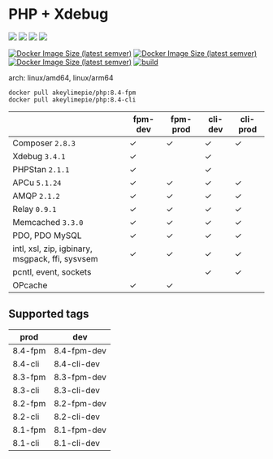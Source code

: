 # PHP + Xdebug

![](https://img.shields.io/badge/-8.4.2-informational) ![](https://img.shields.io/badge/-8.3.15-informational) ![](https://img.shields.io/badge/-8.2.27-informational) ![](https://img.shields.io/badge/-8.1.31-informational) 

[![Docker Image Size (latest semver)](https://img.shields.io/docker/image-size/akeylimepie/php/8.4-fpm?label=prod)](https://hub.docker.com/r/akeylimepie/php)
[![Docker Image Size (latest semver)](https://img.shields.io/docker/image-size/akeylimepie/php/8.4-fpm-dev?label=dev)](https://hub.docker.com/r/akeylimepie/php)
[![Docker Image Size (latest semver)](https://img.shields.io/docker/pulls/akeylimepie/php)](https://hub.docker.com/r/akeylimepie/php)
[![build](https://github.com/akeylimepie/docker-php/actions/workflows/build.yml/badge.svg?event=push)](https://github.com/akeylimepie/docker-php/actions/workflows/build.yml)

arch: linux/amd64, linux/arm64

```
docker pull akeylimepie/php:8.4-fpm
docker pull akeylimepie/php:8.4-cli
```

|                                                 | fpm-dev | fpm-prod | cli-dev | cli-prod |
|-------------------------------------------------|---------|----------|---------|----------|
| Composer `2.8.3`                 | &check; | &check;  | &check; | &check;  |
| Xdebug `3.4.1`                     | &check; |          | &check; |          |
| PHPStan `2.1.1`                   | &check; |          | &check; |          |
| APCu `5.1.24`                         | &check; | &check;  | &check; | &check;  |
| AMQP `2.1.2`                         | &check; | &check;  | &check; | &check;  |
| Relay `0.9.1`                       | &check; | &check;  | &check; | &check;  |
| Memcached `3.3.0`               | &check; | &check;  | &check; | &check;  |
| PDO, PDO MySQL                                  | &check; | &check;  | &check; | &check;  |
| intl, xsl, zip, igbinary, msgpack, ffi, sysvsem | &check; | &check;  | &check; | &check;  |
| pcntl, event, sockets                           |         |          | &check; | &check;  |
| OPcache                                         | &check; | &check;  |         |          |

## Supported tags

| prod | dev |
| --- | --- |
| 8.4-fpm | 8.4-fpm-dev |
| 8.4-cli | 8.4-cli-dev |
| 8.3-fpm | 8.3-fpm-dev |
| 8.3-cli | 8.3-cli-dev |
| 8.2-fpm | 8.2-fpm-dev |
| 8.2-cli | 8.2-cli-dev |
| 8.1-fpm | 8.1-fpm-dev |
| 8.1-cli | 8.1-cli-dev |

